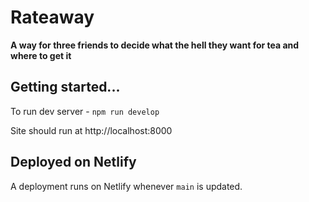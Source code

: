 # Rateaway

**A way for three friends to decide what the hell they want for tea and where to get it**

## Getting started...

To run dev server -  `npm run develop`

Site should run at http://localhost:8000

## Deployed on Netlify

A deployment runs on Netlify whenever `main` is updated.

